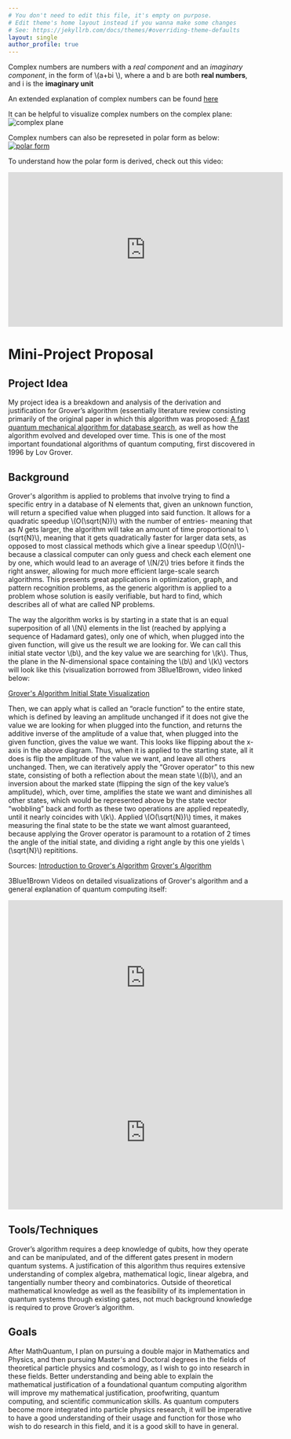```yaml
---
# You don't need to edit this file, it's empty on purpose.
# Edit theme's home layout instead if you wanna make some changes
# See: https://jekyllrb.com/docs/themes/#overriding-theme-defaults
layout: single
author_profile: true
---
```


Complex numbers are numbers with a *real component* and an *imaginary component*, in the form of \\(a+bi \\), where a and b are both **real numbers**, and i is the **imaginary unit**

An extended explanation of complex numbers can be found [here](https://en.wikipedia.org/wiki/Complex_number)

It can be helpful to visualize complex numbers on the complex plane:
![complex plane](https://upload.wikimedia.org/wikipedia/commons/5/5d/Imaginarynumber2.PNG)

Complex numbers can also be represeted in polar form as below:
[![polar form](https://upload.wikimedia.org/wikipedia/commons/thumb/7/71/Euler%27s_formula.svg/250px-Euler%27s_formula.svg.png)](https://en.wikipedia.org/wiki/Polar_coordinate_system)

To understand how the polar form is derived, check out this video:
<iframe width="560" height="315" src="https://www.youtube.com/embed/lFT2hwsCMls?si=IJZ6nsglLM12VV7-" title="YouTube video player" frameborder="0" allow="accelerometer; autoplay; clipboard-write; encrypted-media; gyroscope; picture-in-picture; web-share" referrerpolicy="strict-origin-when-cross-origin" allowfullscreen></iframe>

# Mini-Project Proposal

## Project Idea

My project idea is a breakdown and analysis of the derivation and justification for Grover’s algorithm (essentially literature review consisting primarily of the original paper in which this algorithm was proposed: [A fast quantum mechanical algorithm for database search](https://arxiv.org/pdf/quant-ph/9605043), as well as how the algorithm evolved and developed over time. This is one of the most important foundational algorithms of quantum computing, first discovered in 1996 by Lov Grover. 

## Background

Grover's algorithm is applied to problems that involve trying to find a specific entry in a database of N elements that, given an unknown function, will return a specified value when plugged into said function. It allows for a quadratic speedup \\(O(\sqrt{N})\\) with the number of entries- meaning that as $N$ gets larger, the algorithm will take an amount of time proportional to \\(sqrt{N}\\), meaning that it gets quadratically faster for larger data sets, as opposed to most classical methods which give a linear speedup \\(O(n)\\)- because a classical computer can only guess and check each element one by one, which would lead to an average of \\(N/2\\) tries before it finds the right answer, allowing for much more efficient large-scale search algorithms. This presents great applications in optimization, graph, and pattern recognition problems, as the generic algorithm is applied to a problem whose solution is easily verifiable, but hard to find, which describes all of what are called NP problems.

The way the algorithm works is by starting in a state that is an equal superposition of all \\(N\\) elements in the list (reached by applying a sequence of Hadamard gates), only one of which, when plugged into the given function, will give us the result we are looking for. We can call this initial state vector \\(b\\), and the key value we are searching for \\(k\\). Thus, the plane in the N-dimensional space containing the \\(b\\) and \\(k\\) vectors will look like this (visualization borrowed from 3Blue1Brown, video linked below: 

[Grover's Algorithm Initial State Visualization](https://github.com/user-attachments/assets/fa75b305-8113-4ef3-b97a-75403aeb85a6)

Then, we can apply what is called an “oracle function” to the entire state, which is defined by leaving an amplitude unchanged if it does not give the value we are looking for when plugged into the function, and returns the additive inverse of the amplitude of a value that, when plugged into the given function, gives the value we want. This looks like flipping about the x-axis in the above diagram. Thus, when it is applied to the starting state, all it does is flip the amplitude of the value we want, and leave all others unchanged. Then, we can iteratively apply the “Grover operator” to this new state, consisting of both a reflection about the mean state \\((b)\\), and an inversion about the marked state (flipping the sign of the key value’s amplitude), which, over time, amplifies the state we want and diminishes all other states, which would be represented above by the state vector “wobbling” back and forth as these two operations are applied repeatedly, until it nearly coincides with \\(k\\). Applied \\(O(\sqrt{N})\\) times, it makes measuring the final state to be the state we want almost guaranteed, because applying the Grover operator is paramount to a rotation of 2 times the angle of the initial state, and dividing a right angle by this one yields \\(\sqrt{N}\\) repititions.

Sources: 
[Introduction to Grover's Algorithm](https://www.geeksforgeeks.org/dsa/introduction-to-grovers-algorithm/)
[Grover's Algorithm](https://www.quera.com/glossary/grovers-algorithm)

3Blue1Brown Videos on detailed visualizations of Grover's algorithm and a general explanation of quantum computing itself:
<iframe width="560" height="315" src="https://www.youtube.com/embed/RQWpF2Gb-gU?si=IsaFuPOCjtyjg0Ri" title="YouTube video player" frameborder="0" allow="accelerometer; autoplay; clipboard-write; encrypted-media; gyroscope; picture-in-picture; web-share" referrerpolicy="strict-origin-when-cross-origin" allowfullscreen></iframe>


<iframe width="560" height="315" src="https://www.youtube.com/embed/Dlsa9EBKDGI?si=wCGE1Q2IMFAIVgPQ" title="YouTube video player" frameborder="0" allow="accelerometer; autoplay; clipboard-write; encrypted-media; gyroscope; picture-in-picture; web-share" referrerpolicy="strict-origin-when-cross-origin" allowfullscreen></iframe>

## Tools/Techniques

Grover’s algorithm requires a deep knowledge of qubits, how they operate and can be manipulated, and of the different gates present in modern quantum systems. A justification of this algorithm thus requires extensive understanding of complex algebra, mathematical logic, linear algebra, and tangentially number theory and combinatorics. Outside of theoretical mathematical knowledge as well as the feasibility of its implementation in quantum systems through existing gates, not much background knowledge is required to prove Grover’s algorithm.

## Goals

After MathQuantum, I plan on pursuing a double major in Mathematics and Physics, and then pursuing Master's and Doctoral degrees in the fields of theoretical particle physics and cosmology, as I wish to go into research in these fields. Better understanding and being able to explain the mathematical justification of a foundational quantum computing algorithm will improve my mathematical justification, proofwriting, quantum computing, and scientific communication skills. As quantum computers become more integrated into particle physics research, it will be imperative to have a good understanding of their usage and function for those who wish to do research in this field, and it is a good skill to have in general.  
